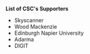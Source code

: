 **List of CSC's Supporters**
- Skyscanner
- Wood Mackenzie
- Edinburgh Napier University
- Adarma
- DIGIT